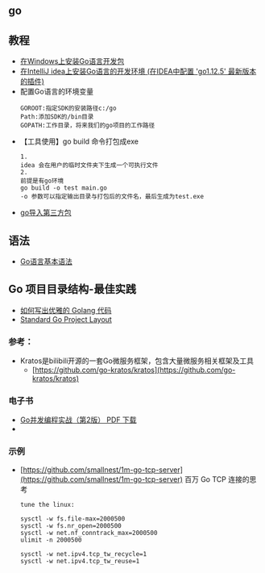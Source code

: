 ## go

## 教程
- [在Windows上安装Go语言开发包](http://c.biancheng.net/view/3992.html)
- [在IntelliJ idea上安装Go语言的开发环境 (在IDEA中配置 'go1.12.5' 最新版本的插件)](https://blog.csdn.net/cui_yonghua/article/details/90900336)
- 配置Go语言的环境变量
    ```
  GOROOT:指定SDK的安装路径c:/go
  Path:添加SDK的/bin目录
  GOPATH:工作目录，将来我们的go项目的工作路径
  ```
- 【工具使用】go build 命令打包成exe
    ```
  1.
  idea 会在用户的临时文件夹下生成一个可执行文件
  2.
  前提是有go环境
  go build -o test main.go
  -o 参数可以指定输出目录与打包后的文件名，最后生成为test.exe
  ```
- [go导入第三方包](https://www.cnblogs.com/just-save/p/12172947.html)

## 语法
- [Go语言基本语法](http://c.biancheng.net/view/3992.html)

## Go 项目目录结构-最佳实践
- [如何写出优雅的 Golang 代码](https://zhuanlan.zhihu.com/p/69445822)
- [Standard Go Project Layout](https://github.com/golang-standards/project-layout/blob/master/README_zh.md)

### 参考：
- Kratos是bilibili开源的一套Go微服务框架，包含大量微服务相关框架及工具
    - [https://github.com/go-kratos/kratos](https://github.com/go-kratos/kratos)

### 电子书
- [Go并发编程实战（第2版） PDF 下载](https://www.jb51.net/books/583925.html)
- []()

### 示例
- [https://github.com/smallnest/1m-go-tcp-server](https://github.com/smallnest/1m-go-tcp-server) 百万 Go TCP 连接的思考
    ```
  tune the linux:
  
  sysctl -w fs.file-max=2000500
  sysctl -w fs.nr_open=2000500
  sysctl -w net.nf_conntrack_max=2000500
  ulimit -n 2000500
  
  sysctl -w net.ipv4.tcp_tw_recycle=1
  sysctl -w net.ipv4.tcp_tw_reuse=1
  ```